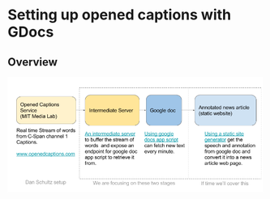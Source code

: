 # Setting up opened captions with GDocs

## Overview


![Setting up opened captions with GDocs // Overview](/assets/opened_captions_annotated_article_architecture-transparent.png)



<!-- 
https://docs.google.com/drawings/d/1zc9AVYwOT4Y7UU1N_CqYe6FRKlUNh0Y20waxC-3Nt24/edit 

-->